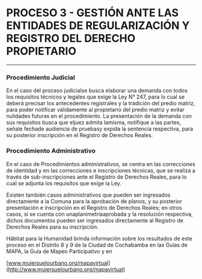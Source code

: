 # PROCESO 3 - GESTIÓN ANTE LAS ENTIDADES DE REGULARIZACIÓN Y REGISTRO DEL DERECHO PROPIETARIO

---



### Procedimiento Judicial

En el caso del proceso judicialse busca elaborar una demanda con todos los requisitos técnicos y legales que exige la Ley N° 247, para lo cual se deberá precisar los antecedentes registrales y la tradición del predio matriz, para poder notificar válidamente al propietario del predio matriz y evitar nulidades futuras en el procedimiento. La presentación de la demanda con sus requisitos busca que eljuez admita lamisma, notifique a las partes, señale fechade audiencia de pruebasy expida la sentencia respectiva, para su posterior inscripción en el Registro de Derechos Reales.



### Procedimiento Administrativo

En el caso de Procedimientos administrativos, se centra en las correcciones de identidad y en las correcciones e inscripciones técnicas, que se realiza a través de sub-inscripciones ante el Registro de Derechos Reales, para lo cual se adjunta los requisitos que exige la Ley.





Existen también casos administrativos que pueden ser ingresados directamente a la Comuna para la aprobación de planos, y su posterior presentación e inscripción en el Registro de Derechos Reales; en otros casos, si se cuenta con unaplanimetríaaprobada y la resolución respectiva, dichos documentos pueden ser ingresados directamente al Registro de Derechos Reales para su inscripción.



Hábitat para la Humanidad brinda información sobre los resultados de este proceso en el Distrito 8 y 9 de la Ciudad de Cochabamba en las Guías de MAPA, la Guía de Mapeo Participativo y en

[www.mujersuelourbano.org/mapavirtual](http://www.mujersuelourbano.org/mapavirtual)

  


